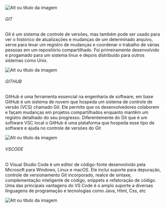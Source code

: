 
![Alt ou título da imagem](https://static.wikia.nocookie.net/silly-cat/images/3/33/Noopy.png/revision/latest?cb=20231201205915)

###### GIT
Git é um sistema de controle de versões, mas também pode ser usado para ver o histórico de atualizações e mudanças de um determinado arquivo, serve para levar um registro de mudanças e coordenar o trabalho de várias pessoas em um repositório compartilhado. Foi primeiramente desenvolvido e progamado para um sistema linux e depois distribuído para outros sistemas como Unix.

![Alt ou título da imagem](https://devopedia.org/images/article/377/9576.1642018528.png)

###### GITHUB
GitHub é uma ferramenta essencial na engenharia de software, em base GitHub é um sistema de nuvem que hospeda um sistema de controle de versão (VCS) chamado Git. Ele permite que os desenvolvedores colaborem e façam mudanças em projetos compartilhados enquanto mantêm um registro detalhado do seu progresso. Diferentemente do Git que é um software VSC local o GitHub é uma plataforma que hospeda esse tipo de software e ajuda no controle de versões do Git

![Alt ou título da imagem](https://www.webfx.com/wp-content/uploads/2022/08/github-logo.png)

###### VSCODE
O Visual Studio Code é um editor de código-fonte desenvolvido pela Microsoft para Windows, Linux e macOS. Ele inclui suporte para depuração, controle de versionamento Git incorporado, realce de sintaxe, complementação inteligente de código, snippets e refatoração de código. Uma das principais vantagens do VS Code é o amplo suporte a diversas linguagens de programação e tecnologias como Java, Html, Css, etc

![Alt ou título da imagem](https://uxwing.com/wp-content/themes/uxwing/download/brands-and-social-media/visual-studio-code-icon.png)

